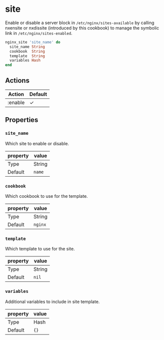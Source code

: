 # site

Enable or disable a server block in `/etc/nginx/sites-available` by calling
nxensite or nxdissite (introduced by this cookbook) to manage the symbolic
link in `/etc/nginx/sites-enabled`.

```ruby
nginx_site 'site_name' do
  site_name String
  cookbook  String
  template  String
  variables Hash
end
```

## Actions

| Action  | Default  |
| ------- | -------- |
| :enable | &#x2713; |

## Properties

### `site_name`

Which site to enable or disable.

| property       | value  |
| -------------- | ------ |
| Type           | String |
| Default        | `name` |

### `cookbook`

Which cookbook to use for the template.

| property       | value   |
| -------------- | ------- |
| Type           | String  |
| Default        | `nginx` |

### `template`

Which template to use for the site.

| property       | value  |
| -------------- | ------ |
| Type           | String |
| Default        | `nil`  |

### `variables`

Additional variables to include in site template.

| property       | value |
| -------------- | ----- |
| Type           | Hash  |
| Default        | `{}`  |
